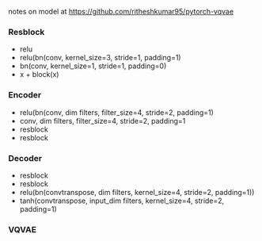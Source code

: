 notes on model at https://github.com/ritheshkumar95/pytorch-vqvae

### Resblock

- relu
- relu(bn(conv, kernel_size=3, stride=1, padding=1) 
- bn(conv, kernel_size=1, stride=1, padding=0)
- x + block(x)

### Encoder

- relu(bn(conv, dim filters, filter_size=4, stride=2, padding=1)
- conv, dim filters, filter_size=4, stride=2, padding=1
- resblock
- resblock

### Decoder

- resblock
- resblock
- relu(bn(convtranspose, dim filters, kernel_size=4, stride=2, padding=1))
- tanh(convtranspose, input_dim filters, kernel_size=4, stride=2, padding=1)

### VQVAE


